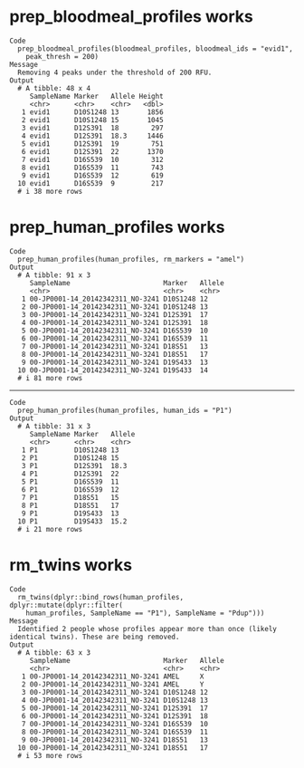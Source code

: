 # prep_bloodmeal_profiles works

    Code
      prep_bloodmeal_profiles(bloodmeal_profiles, bloodmeal_ids = "evid1",
        peak_thresh = 200)
    Message
      Removing 4 peaks under the threshold of 200 RFU.
    Output
      # A tibble: 48 x 4
         SampleName Marker   Allele Height
         <chr>      <chr>    <chr>   <dbl>
       1 evid1      D10S1248 13       1856
       2 evid1      D10S1248 15       1045
       3 evid1      D12S391  18        297
       4 evid1      D12S391  18.3     1446
       5 evid1      D12S391  19        751
       6 evid1      D12S391  22       1370
       7 evid1      D16S539  10        312
       8 evid1      D16S539  11        743
       9 evid1      D16S539  12        619
      10 evid1      D16S539  9         217
      # i 38 more rows

# prep_human_profiles works

    Code
      prep_human_profiles(human_profiles, rm_markers = "amel")
    Output
      # A tibble: 91 x 3
         SampleName                       Marker   Allele
         <chr>                            <chr>    <chr> 
       1 00-JP0001-14_20142342311_NO-3241 D10S1248 12    
       2 00-JP0001-14_20142342311_NO-3241 D10S1248 13    
       3 00-JP0001-14_20142342311_NO-3241 D12S391  17    
       4 00-JP0001-14_20142342311_NO-3241 D12S391  18    
       5 00-JP0001-14_20142342311_NO-3241 D16S539  10    
       6 00-JP0001-14_20142342311_NO-3241 D16S539  11    
       7 00-JP0001-14_20142342311_NO-3241 D18S51   13    
       8 00-JP0001-14_20142342311_NO-3241 D18S51   17    
       9 00-JP0001-14_20142342311_NO-3241 D19S433  13    
      10 00-JP0001-14_20142342311_NO-3241 D19S433  14    
      # i 81 more rows

---

    Code
      prep_human_profiles(human_profiles, human_ids = "P1")
    Output
      # A tibble: 31 x 3
         SampleName Marker   Allele
         <chr>      <chr>    <chr> 
       1 P1         D10S1248 13    
       2 P1         D10S1248 15    
       3 P1         D12S391  18.3  
       4 P1         D12S391  22    
       5 P1         D16S539  11    
       6 P1         D16S539  12    
       7 P1         D18S51   15    
       8 P1         D18S51   17    
       9 P1         D19S433  13    
      10 P1         D19S433  15.2  
      # i 21 more rows

# rm_twins works

    Code
      rm_twins(dplyr::bind_rows(human_profiles, dplyr::mutate(dplyr::filter(
        human_profiles, SampleName == "P1"), SampleName = "Pdup")))
    Message
      Identified 2 people whose profiles appear more than once (likely identical twins). These are being removed.
    Output
      # A tibble: 63 x 3
         SampleName                       Marker   Allele
         <chr>                            <chr>    <chr> 
       1 00-JP0001-14_20142342311_NO-3241 AMEL     X     
       2 00-JP0001-14_20142342311_NO-3241 AMEL     Y     
       3 00-JP0001-14_20142342311_NO-3241 D10S1248 12    
       4 00-JP0001-14_20142342311_NO-3241 D10S1248 13    
       5 00-JP0001-14_20142342311_NO-3241 D12S391  17    
       6 00-JP0001-14_20142342311_NO-3241 D12S391  18    
       7 00-JP0001-14_20142342311_NO-3241 D16S539  10    
       8 00-JP0001-14_20142342311_NO-3241 D16S539  11    
       9 00-JP0001-14_20142342311_NO-3241 D18S51   13    
      10 00-JP0001-14_20142342311_NO-3241 D18S51   17    
      # i 53 more rows

